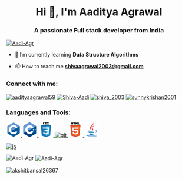 <h1 align="center">Hi 👋, I'm Aaditya Agrawal</h1>
<h3 align="center">A passionate Full stack developer from India</h3>

<p align="left"> <a href="https://github.com/ryo-ma/github-profile-trophy"><img src="https://github-profile-trophy.vercel.app/?username=Aadi-Agr" alt="Aadi-Agr" /></a> </p>

- 🌱 I’m currently learning **Data Structure Algorithms**

- 📫 How to reach me **shivaagrawal2003@gmail.com**

<h3 align="left">Connect with me:</h3>
<p align="left">
<a href="https://instagram.com/aadityaagrawal59" target="blank"><img align="center" src="https://raw.githubusercontent.com/rahuldkjain/github-profile-readme-generator/master/src/images/icons/Social/instagram.svg" alt="aadityaagrawal59" height="30" width="40" /></a>
<a href="https://leetcode.com/u/Shiva-Aadi/" target="blank"><img align="center" src="https://raw.githubusercontent.com/rahuldkjain/github-profile-readme-generator/master/src/images/icons/Social/leet-code.svg" alt="Shiva-Aadi" height="30" width="40" /></a>
<a href="https://codeforces.com/profile/shiva_2003" target="blank"><img align="center" src="https://raw.githubusercontent.com/rahuldkjain/github-profile-readme-generator/master/src/images/icons/Social/codeforces.svg" alt="shiva_2003" height="30" width="40" /></a>
<a href="https://www.geeksforgeeks.org/user/sunnykrishan2001/" target="blank"><img align="center" src="https://raw.githubusercontent.com/rahuldkjain/github-profile-readme-generator/master/src/images/icons/Social/geeks-for-geeks.svg" alt="sunnykrishan2001" height="30" width="40" /></a>
</p>

<h3 align="left">Languages and Tools:</h3>
<p align="left"> 
  <a href="https://www.cprogramming.com/" target="_blank" rel="noreferrer"> <img src="https://raw.githubusercontent.com/devicons/devicon/master/icons/c/c-original.svg" alt="c" width="40" height="40"/> </a> 
  <a href="https://www.w3schools.com/cpp/" target="_blank" rel="noreferrer"> <img src="https://raw.githubusercontent.com/devicons/devicon/master/icons/cplusplus/cplusplus-original.svg" alt="cplusplus" width="40" height="40"/> </a> 
  <a href="https://www.w3schools.com/css/" target="_blank" rel="noreferrer"> <img src="https://raw.githubusercontent.com/devicons/devicon/master/icons/css3/css3-original-wordmark.svg" alt="css3" width="40" height="40"/> </a> 
  <a href="https://git-scm.com/" target="_blank" rel="noreferrer"> <img src="https://www.vectorlogo.zone/logos/git-scm/git-scm-icon.svg" alt="git" width="40" height="40"/> </a> 
  <a href="https://www.w3.org/html/" target="_blank" rel="noreferrer"> <img src="https://raw.githubusercontent.com/devicons/devicon/master/icons/html5/html5-original-wordmark.svg" alt="html5" width="40" height="40"/> </a> 
  <a href="https://www.java.com" target="_blank" rel="noreferrer"> <img src="https://raw.githubusercontent.com/devicons/devicon/master/icons/java/java-original.svg" alt="java" width="40" height="40"/> </a> 
</p>
  <a href="https://www.w3schools.com/js/" target="_blank" rel="noreferrer"> <img src="https://raw.githubusercontent.com/devicons/devicon/master/icons/js/js-original-wordmark.svg" alt="js" width="40" height="40"/> </a> 

<p><img align="left" src="https://github-readme-stats.vercel.app/api/top-langs?username=Aadi-Agr&show_icons=true&locale=en&layout=compact" alt="Aadi-Agr" /></p>

<p>&nbsp;<img align="center" src="https://github-readme-stats.vercel.app/api?username=Aadi-Agr&show_icons=true&locale=en" alt="Aadi-Agr" /></p>

<p><img align="center" src="https://github-readme-streak-stats.herokuapp.com/?user=Aadi-Agr&" alt="akshitbansal26367" /></p>
